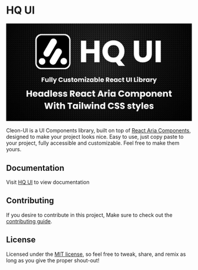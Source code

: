# HQ UI

![OG](https://raw.githubusercontent.com/hq-kit/ui/main/app/opengraph-image.png)

Cleon-UI is a UI Components library, built on top of [React Aria Components](https://react-spectrum.adobe.com/react-aria/getting-started.html), designed to make your project looks nice. Easy to use, just copy paste to your project, fully accessible and customizable. Feel free to make them yours.

## Documentation

Visit [HQ UI](https://hq-ui.vercel.app/docs/getting-started/introduction) to view documentation

## Contributing

If you desire to contribute in this project, Make sure to check out the [contributing guide](/CONTRIBUTING.md).

## License

Licensed under the [MIT license](https://github.com/hq-kit/ui/blob/main/LICENSE), so feel free to tweak, share, and remix as long as you give the proper shout-out!

